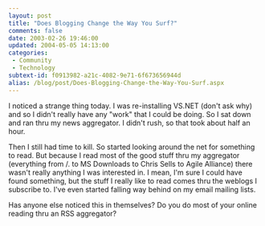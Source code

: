 ```yaml
---
layout: post
title: "Does Blogging Change the Way You Surf?"
comments: false
date: 2003-02-26 19:46:00
updated: 2004-05-05 14:13:00
categories:
 - Community
 - Technology
subtext-id: f0913982-a21c-4082-9e71-6f673656944d
alias: /blog/post/Does-Blogging-Change-the-Way-You-Surf.aspx
---
```



I noticed a strange thing today. I was re-installing VS.NET (don't ask why) and so I didn't really have any "work" that I could be doing. So I sat down and ran thru my news aggregator. I didn't rush, so that took about half an hour.

Then I still had time to kill. So started looking around the net for something to read. But because I read most of the good stuff thru my aggregator (everything from /. to MS Downloads to Chris Sells to Agile Alliance) there wasn't really anything I was interested in. I mean, I'm sure I could have found something, but the stuff I really like to read comes thru the weblogs I subscribe to. I've even started falling way behind on my email mailing lists.

Has anyone else noticed this in themselves? Do you do most of your online reading thru an RSS aggregator?
